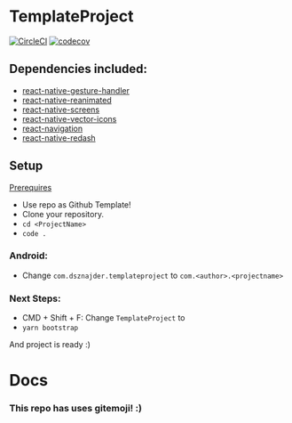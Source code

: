# TemplateProject

[![CircleCI](https://circleci.com/gh/dsznajder/ReactNativeTemplate/tree/master.svg?style=svg)](https://circleci.com/gh/dsznajder/ReactNativeTemplate/tree/master)
[![codecov](https://codecov.io/gh/dsznajder/ReactNativeTemplate/branch/master/graph/badge.svg)](https://codecov.io/gh/dsznajder/ReactNativeTemplate)

## Dependencies included:

- [react-native-gesture-handler](https://github.com/kmagiera/react-native-gesture-handler)
- [react-native-reanimated](https://github.com/kmagiera/react-native-reanimated)
- [react-native-screens](https://github.com/kmagiera/react-native-screens)
- [react-native-vector-icons](https://github.com/oblador/react-native-vector-icons)
- [react-navigation](https://github.com/react-navigation/react-navigation)
- [react-native-redash](https://github.com/wcandillon/react-native-redash)

## Setup

[Prerequires](https://gist.github.com/dsznajder/6cc186491f53ca9b1be7eebdf68ab5c5)

- Use repo as Github Template!
- Clone your repository.
- `cd <ProjectName>`
- `code .`

### Android:

- Change `com.dsznajder.templateproject` to `com.<author>.<projectname>`

### Next Steps:

- CMD + Shift + F: Change `TemplateProject` to <ProjectName>
- `yarn bootstrap`

And project is ready :)

# Docs

### This repo has uses gitemoji! :)
